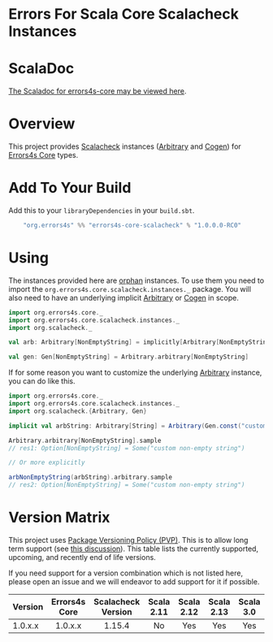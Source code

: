 # Errors For Scala Core Scalacheck Instances #

# ScalaDoc #

[The Scaladoc for errors4s-core may be viewed here][javadoc].

[javadoc]: https://www.javadoc.io/doc/org.errors4s/errors4s-core-scalacheck_3/1.0.0.0-RC0/index.html "Scaladoc"

# Overview #

This project provides [Scalacheck][scalacheck] instances ([Arbitrary][scalacheck-arbitrary] and [Cogen][scalacheck-cogen]) for [Errors4s Core][errors4s-core] types.

[scalacheck]: https://github.com/typelevel/scalacheck "Scalacheck"
[scalacheck-arbitrary]: https://www.javadoc.io/doc/org.scalacheck/scalacheck_3/latest/api/org/scalacheck/Arbitrary.html "Scalacheck: Arbitrary"
[scalacheck-cogen]: https://www.javadoc.io/doc/org.scalacheck/scalacheck_3/latest/api/org/scalacheck/Cogen.html "Scalacheck: Cogen"
[errors4s-core]: https://github.com/errors4s/errors4s-core "Errors4s Core"

# Add To Your Build #

Add this to your `libraryDependencies` in your `build.sbt`.

```scala
    "org.errors4s" %% "errors4s-core-scalacheck" % "1.0.0.0-RC0"
```

# Using #

The instances provided here are [orphan][orphan] instances. To use them you need to import the `org.errors4s.core.scalacheck.instances._` package. You will also need to have an underlying implicit [Arbitrary][scalacheck-arbitrary] or [Cogen][scalacheck-cogen] in scope.

```scala
import org.errors4s.core._
import org.errors4s.core.scalacheck.instances._
import org.scalacheck._

val arb: Arbitrary[NonEmptyString] = implicitly[Arbitrary[NonEmptyString]]

val gen: Gen[NonEmptyString] = Arbitrary.arbitrary[NonEmptyString]
```

If for some reason you want to customize the underlying [Arbitrary][scalacheck-arbitrary] instance, you can do like this.

```scala
import org.errors4s.core._
import org.errors4s.core.scalacheck.instances._
import org.scalacheck.{Arbitrary, Gen}

implicit val arbString: Arbitrary[String] = Arbitrary(Gen.const("custom non-empty string"))
```
```scala
Arbitrary.arbitrary[NonEmptyString].sample
// res1: Option[NonEmptyString] = Some("custom non-empty string")

// Or more explicitly

arbNonEmptyString(arbString).arbitrary.sample
// res2: Option[NonEmptyString] = Some("custom non-empty string")
```

[orphan]: https://wiki.haskell.org/Orphan_instance "Orphan"

# Version Matrix #

This project uses [Package Versioning Policy (PVP)][pvp]. This is to allow long term support (see [this discussion][errors4s-core-pvp]). This table lists the currently supported, upcoming, and recently end of life versions.

If you need support for a version combination which is not listed here, please open an issue and we will endeavor to add support for it if possible.

|Version|Errors4s Core|Scalacheck Version|Scala 2.11|Scala 2.12|Scala 2.13|Scala 3.0|
|-------|:-----------:|:----------------:|:--------:|:--------:|:--------:|:-------:|
|1.0.x.x|1.0.x.x      |1.15.4            |No        |Yes       |Yes       |Yes      |

[pvp]: https://pvp.haskell.org/ "PVP"
[errors4s-core-pvp]: https://github.com/errors4s/errors4s-core#versioning "Errors4s Core: Versioning"
